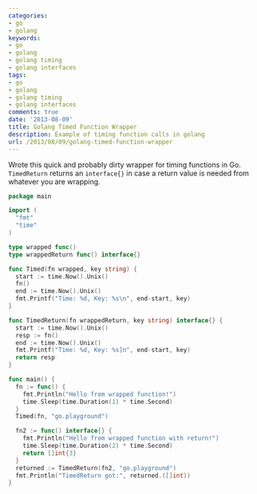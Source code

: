 ```yaml
---
categories:
- go
- golang
keywords:
- go
- golang
- golang timing
- golang interfaces
tags:
- go
- golang
- golang timing
- golang interfaces
comments: true
date: '2013-08-09'
title: Golang Timed Function Wrapper
description: Example of timing function calls in golang
url: /2013/08/09/golang-timed-function-wrapper
---
```

Wrote this quick and probably dirty wrapper for timing functions in Go.
`TimedReturn` returns an `interface{}` in case a return value is needed
from whatever you are wrapping.

<!--more-->

```go
package main

import (
  "fmt"
  "time"
)

type wrapped func()
type wrappedReturn func() interface{}

func Timed(fn wrapped, key string) {
  start := time.Now().Unix()
  fn()
  end := time.Now().Unix()
  fmt.Printf("Time: %d, Key: %s\n", end-start, key)
}

func TimedReturn(fn wrappedReturn, key string) interface{} {
  start := time.Now().Unix()
  resp := fn()
  end := time.Now().Unix()
  fmt.Printf("Time: %d, Key: %s]n", end-start, key)
  return resp
}

func main() {
  fn := func() {
    fmt.Println("Hello from wrapped function!")
    time.Sleep(time.Duration(1) * time.Second)
  }
  Timed(fn, "go.playground")

  fn2 := func() interface{} {
    fmt.Println("Hello from wrapped function with return!")
    time.Sleep(time.Duration(2) * time.Second)
    return []int{3}
  }
  returned := TimedReturn(fn2, "go.playground")
  fmt.Println("TimedReturn got:", returned.([]int))
}
```
